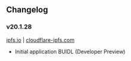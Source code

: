 ## Changelog

### v20.1.28

[ipfs.io](https://ipfs.io/ipfs/Qmamwa39WQvoF3hcjj2KJfkM8MUh6i7D7LTtQB9DodvvSC) | [cloudflare-ipfs.com](https://cloudflare-ipfs.com/ipfs/Qmamwa39WQvoF3hcjj2KJfkM8MUh6i7D7LTtQB9DodvvSC)

- Initial application BUIDL (Developer Preview)
